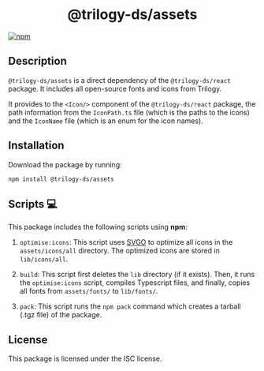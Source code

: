 <div align='center'>

# @trilogy-ds/assets

</div>

[![npm](https://img.shields.io/npm/v/@trilogy-ds/assets?style=for-the-badge&logo=npm&logoColor=white&color=D44A4A)](https://www.npmjs.com/package/@trilogy-ds/assets)

## Description

`@trilogy-ds/assets` is a direct dependency of the `@trilogy-ds/react` package. It includes all open-source fonts and icons from Trilogy.

It provides to the `<Icon/>` component of the `@trilogy-ds/react` package, the path information from the `IconPath.ts` file (which is the paths to the icons) and the `IconName` file (which is an enum for the icon names).

## Installation

Download the package by running:

`npm install @trilogy-ds/assets`

## Scripts 💻

This package includes the following scripts using **npm**:

1. `optimise:icons`: This script uses [SVGO](https://github.com/svg/svgo) to optimize all icons in the `assets/icons/all` directory. The optimized icons are stored in `lib/icons/all`.

2. `build`: This script first deletes the `lib` directory (if it exists). Then, it runs the `optimise:icons` script, compiles Typescript files, and finally, copies all fonts from `assets/fonts/` to `lib/fonts/`.

3. `pack`: This script runs the `npm pack` command which creates a tarball (.tgz file) of the package.

## License

This package is licensed under the ISC license.
